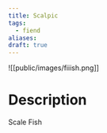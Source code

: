 ```yaml
---
title: Scalpic
tags:
  - fiend
aliases: 
draft: true
---
```

![[public/images/fiiish.png]]
# Description
Scale Fish
